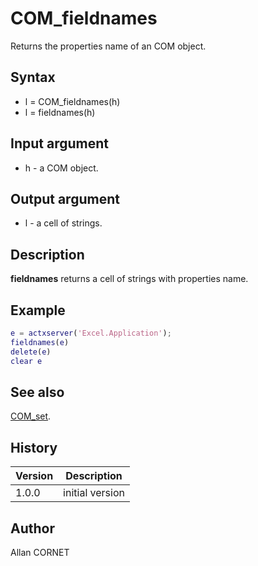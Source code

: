 # COM_fieldnames

Returns the properties name of an COM object.

## Syntax

- l = COM_fieldnames(h)
- l = fieldnames(h)

## Input argument

- h - a COM object.

## Output argument

- l - a cell of strings.

## Description

<description><b>fieldnames</b> returns a cell of strings with properties name.</description>

## Example

```matlab
e = actxserver('Excel.Application');
fieldnames(e)
delete(e)
clear e
```

## See also

[COM_set](COM_set.md).

## History

| Version | Description     |
| ------- | --------------- |
| 1.0.0   | initial version |

## Author

Allan CORNET
